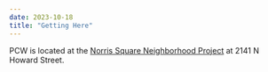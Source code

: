 ```yaml
---
date: 2023-10-18
title: "Getting Here"
---
```


PCW is located at the [Norris Square Neighborhood Project](http://myneighborhoodproject.org/) at 2141 N Howard Street. 